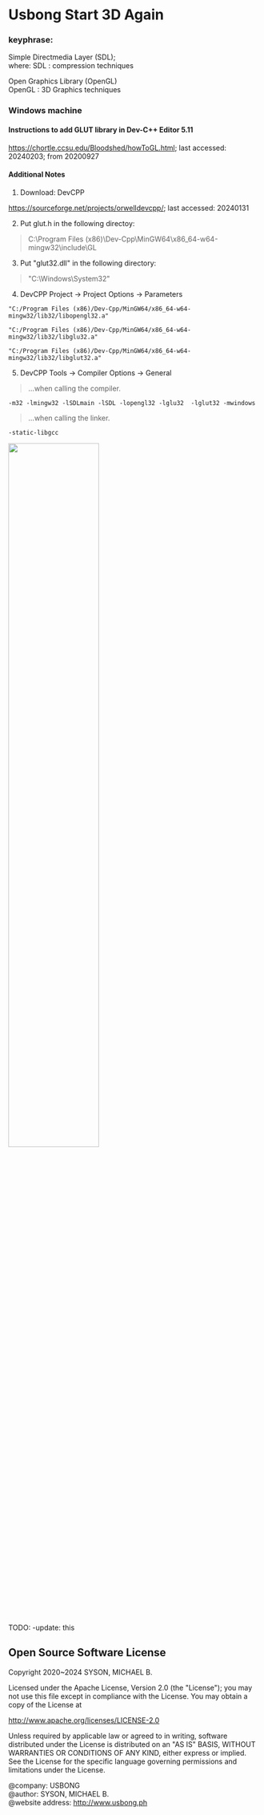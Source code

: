 # Usbong Start 3D Again

### keyphrase: 

Simple Directmedia Layer (SDL);<br/>
where: SDL : compression techniques<br/>
 
Open Graphics Library (OpenGL)<br/>
OpenGL : 3D Graphics techniques

### Windows machine

#### Instructions to add GLUT library in Dev-C++ Editor 5.11

https://chortle.ccsu.edu/Bloodshed/howToGL.html; last accessed: 20240203; from 20200927

#### Additional Notes

1) Download: DevCPP

https://sourceforge.net/projects/orwelldevcpp/; last accessed: 20240131

2) Put glut.h in the following directoy:

> C:\Program Files (x86)\Dev-Cpp\MinGW64\x86_64-w64-mingw32\include\GL

3) Put "glut32.dll" in the following directory:

> "C:\Windows\System32"

4) DevCPP Project -> Project Options -> Parameters

`"C:/Program Files (x86)/Dev-Cpp/MinGW64/x86_64-w64-mingw32/lib32/libopengl32.a"`

`"C:/Program Files (x86)/Dev-Cpp/MinGW64/x86_64-w64-mingw32/lib32/libglu32.a"`

`"C:/Program Files (x86)/Dev-Cpp/MinGW64/x86_64-w64-mingw32/lib32/libglut32.a"`

5) DevCPP Tools -> Compiler Options -> General

> ...when calling the compiler.

`-m32 -lmingw32 -lSDLmain -lSDL -lopengl32 -lglu32  -lglut32 -mwindows`

> ...when calling the linker.

`-static-libgcc`

<img src="https://github.com/usbong/start3D/blob/main/notes/devcppEditor/devcppConfigV20240203.png" width="60%"><br/>

TODO: -update: this


## Open Source Software License
Copyright 2020~2024 SYSON, MICHAEL B.

Licensed under the Apache License, Version 2.0 (the "License"); you may not use this file except in compliance with the License. You may obtain a copy of the License at

   http://www.apache.org/licenses/LICENSE-2.0
  
Unless required by applicable law or agreed to in writing, software distributed under the License is distributed on an "AS IS" BASIS, WITHOUT WARRANTIES OR CONDITIONS OF ANY KIND, either express or implied. See the License for the specific language governing permissions and limitations under the License.

@company: USBONG<br/>
@author: SYSON, MICHAEL B.<br/>
@website address: http://www.usbong.ph<br/>
